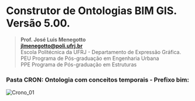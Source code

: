 # Construtor de Ontologias BIM GIS. Versão 5.00.
>**Prof. José Luis Menegotto**<br>
>**jlmenegotto@poli.ufrj.br**<br>
>Escola Politécnica da UFRJ - Departamento de Expressão Gráfica.<br>
>PEU Programa de Pós-graduação em Engenharia Urbana<br>
>PPE Programa de Pós-graduação em Estruturas<br>

### Pasta CRON: Ontologia com conceitos temporais - Prefixo bim:

![Crono_01](https://github.com/user-attachments/assets/49d52858-9fb0-4cf3-ab9a-ec681f68eed7)
